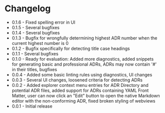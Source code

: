 # Changelog

* 0.1.6 - Fixed spelling error in UI
* 0.1.5 - Several bugfixes
* 0.1.4 - Several bugfixes
* 0.1.3 - Bugfix for wrongfully determining highest ADR number when the current highest number is 0
* 0.1.2 - Bugfix specifically for detecting title case headings
* 0.1.1 - Several bugfixes
* 0.1.0 - Ready for evaluation: Added more diagnostics, added snippets for generating basic and professional ADRs, ADRs may now contain '#' in their titles, bugfixes
* 0.0.4 - Added some basic linting rules using diagnostics, UI changes
* 0.0.3 - Several UI changes, loosened criteria for detecting ADRs 
* 0.0.2 - Added explorer context menu entries for ADR Directory and potential ADR files, added support for ADRs containing YAML Front Matter, user can now click an "Edit" button to open the native Markdown editor with the non-conforming ADR, fixed broken styling of webviews
* 0.0.1 - Initial release